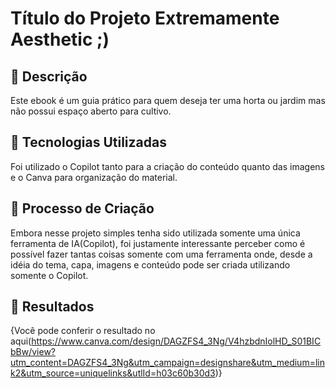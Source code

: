 # Título do Projeto Extremamente Aesthetic ;)

## 📒 Descrição
Este ebook é um guia prático para quem deseja ter uma horta ou jardim mas não possui espaço aberto para cultivo.

## 🤖 Tecnologias Utilizadas
Foi utilizado o Copilot tanto para a criação do conteúdo quanto das imagens e o Canva para organização do material.

## 🧐 Processo de Criação
Embora nesse projeto simples tenha sido utilizada somente uma única ferramenta de IA(Copilot), foi justamente interessante perceber como é possível fazer tantas coisas somente com uma ferramenta onde, desde a idéia do tema, capa, imagens e conteúdo pode ser criada utilizando somente o Copilot.

## 🚀 Resultados
{Você pode conferir o resultado no aqui(https://www.canva.com/design/DAGZFS4_3Ng/V4hzbdnIolHD_S01BICbBw/view?utm_content=DAGZFS4_3Ng&utm_campaign=designshare&utm_medium=link2&utm_source=uniquelinks&utlId=h03c60b30d3)}
